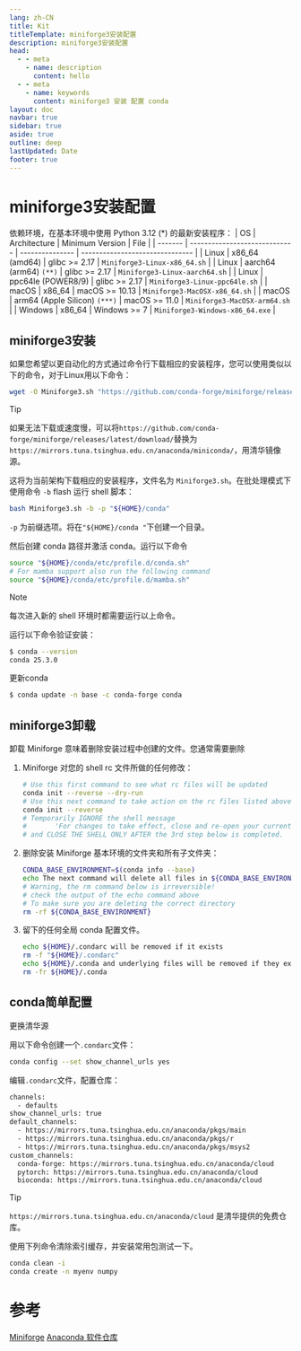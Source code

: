 ```yaml
---
lang: zh-CN
title: Kit
titleTemplate: miniforge3安装配置
description: miniforge3安装配置
head:
  - - meta
    - name: description
      content: hello
  - - meta
    - name: keywords
      content: miniforge3 安装 配置 conda
layout: doc
navbar: true
sidebar: true
aside: true
outline: deep
lastUpdated: Date
footer: true
---
```

# miniforge3安装配置

依赖环境，在基本环境中使用 Python 3.12 (*) 的最新安装程序：
| OS      | Architecture                  | Minimum Version | File                            |
| ------- | ----------------------------- | --------------- | ------------------------------- |
| Linux   | x86_64 (amd64)                | glibc >= 2.17   | `Miniforge3-Linux-x86_64.sh`    |
| Linux   | aarch64 (arm64) `(**)`        | glibc >= 2.17   | `Miniforge3-Linux-aarch64.sh`   |
| Linux   | ppc64le (POWER8/9)            | glibc >= 2.17   | `Miniforge3-Linux-ppc64le.sh`   |
| macOS   | x86_64                        | macOS >= 10.13  | `Miniforge3-MacOSX-x86_64.sh`   |
| macOS   | arm64 (Apple Silicon) `(***)` | macOS >= 11.0   | `Miniforge3-MacOSX-arm64.sh`    |
| Windows | x86_64                        | Windows >= 7    | `Miniforge3-Windows-x86_64.exe` |

## miniforge3安装

如果您希望以更自动化的方式通过命令行下载相应的安装程序，您可以使用类似以下的命令，对于Linux用以下命令：
```sh
wget -O Miniforge3.sh "https://github.com/conda-forge/miniforge/releases/latest/download/Miniforge3-$(uname)-$(uname -m).sh"
```

> [!TIP]
> 如果无法下载或速度慢，可以将`https://github.com/conda-forge/miniforge/releases/latest/download/`替换为`https://mirrors.tuna.tsinghua.edu.cn/anaconda/miniconda/`，用清华镜像源。

这将为当前架构下载相应的安装程序，文件名为 `Miniforge3.sh`。在批处理模式下使用命令 `-b` flash 运行 shell 脚本：
```sh
bash Miniforge3.sh -b -p "${HOME}/conda"
```
`-p` 为前缀选项。将在`"${HOME}/conda "`下创建一个目录。

然后创建 conda 路径并激活 conda。运行以下命令
```sh
source "${HOME}/conda/etc/profile.d/conda.sh"
# For mamba support also run the following command
source "${HOME}/conda/etc/profile.d/mamba.sh"
```
> [!NOTE]
> 每次进入新的 shell 环境时都需要运行以上命令。

运行以下命令验证安装：
```sh
$ conda --version
conda 25.3.0
```

更新conda
```sh
$ conda update -n base -c conda-forge conda
```

## miniforge3卸载

卸载 Miniforge 意味着删除安装过程中创建的文件。您通常需要删除

1. Miniforge 对您的 shell rc 文件所做的任何修改：
   ```sh
   # Use this first command to see what rc files will be updated
   conda init --reverse --dry-run
   # Use this next command to take action on the rc files listed above
   conda init --reverse
   # Temporarily IGNORE the shell message
   #       'For changes to take effect, close and re-open your current shell.',
   # and CLOSE THE SHELL ONLY AFTER the 3rd step below is completed.
   ```

2. 删除安装 Miniforge 基本环境的文件夹和所有子文件夹：
   ```sh
   CONDA_BASE_ENVIRONMENT=$(conda info --base)
   echo The next command will delete all files in ${CONDA_BASE_ENVIRONMENT}
   # Warning, the rm command below is irreversible!
   # check the output of the echo command above
   # To make sure you are deleting the correct directory
   rm -rf ${CONDA_BASE_ENVIRONMENT}
   ```

3. 留下的任何全局 conda 配置文件。
   ```sh
   echo ${HOME}/.condarc will be removed if it exists
   rm -f "${HOME}/.condarc"
   echo ${HOME}/.conda and underlying files will be removed if they exist.
   rm -fr ${HOME}/.conda
   ```

## conda简单配置

更换清华源

用以下命令创建一个`.condarc`文件：
```sh
conda config --set show_channel_urls yes
```

编辑`.condarc`文件，配置仓库：
```sh
channels:
  - defaults
show_channel_urls: true
default_channels:
  - https://mirrors.tuna.tsinghua.edu.cn/anaconda/pkgs/main
  - https://mirrors.tuna.tsinghua.edu.cn/anaconda/pkgs/r
  - https://mirrors.tuna.tsinghua.edu.cn/anaconda/pkgs/msys2
custom_channels:
  conda-forge: https://mirrors.tuna.tsinghua.edu.cn/anaconda/cloud
  pytorch: https://mirrors.tuna.tsinghua.edu.cn/anaconda/cloud
  bioconda: https://mirrors.tuna.tsinghua.edu.cn/anaconda/cloud
```

> [!TIP]
> `https://mirrors.tuna.tsinghua.edu.cn/anaconda/cloud` 是清华提供的免费仓库。

使用下列命令清除索引缓存，并安装常用包测试一下。
```sh
conda clean -i
conda create -n myenv numpy
```

# 参考
[Miniforge](https://github.com/conda-forge/miniforge/blob/main/README.md)
[Anaconda 软件仓库](https://mirrors.tuna.tsinghua.edu.cn/help/anaconda/)